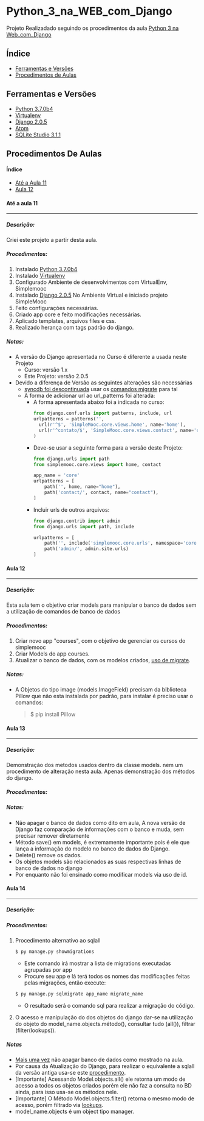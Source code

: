 # Python_3_na_WEB_com_Django

Projeto Realizadado seguindo os procedimentos da aula [Python 3 na Web_com_Django](https://www.udemy.com/python-3-na-web-com-django-basico-intermediario/learn/v4/)

## Índice

+ [Ferramentas e Versões](#ferramentas_e_versoes)
+ [Procedimentos de Aulas](#procedimentos_de_aulas)



## <a name="ferramentas_e_versoes"></a>Ferramentas e Versões
  - [Python 3.7.0b4](https://www.python.org/downloads/windows/)
  - [Virtualenv](https://virtualenv.pypa.io/en/stable/installation/)
  - [Django 2.0.5](https://www.djangoproject.com/download/)
  - [Atom](https://atom.io/)
  - [SQLite Studio 3.1.1](https://sqlitestudio.pl/index.rvt?act=download)



## <a name="procedimentos_de_aulas"></a>Procedimentos De Aulas

#### Índice

  - [Até a Aula 11](#aula_11)
  - [Aula 12](#aula_12)

#### <a name="aula_11"></a>Até a aula 11
___
##### Descrição:

Criei este projeto a partir desta aula.

##### Procedimentos:

1. Instalado [Python 3.7.0b4](https://www.python.org/downloads/windows/)
2. Instalado [Virtualenv](https://virtualenv.pypa.io/en/stable/installation/)
3. Configurado Ambiente de desenvolvimentos com VirtualEnv, Simplemooc
4. Instalado [Django 2.0.5](https://www.djangoproject.com/download/) No Ambiente Virtual e iniciado projeto SimpleMooc
5. Feito configurações necessárias.
6. Criado app core e feito modificações necessárias.
7. Aplicado templates, arquivos files e css.
8. Realizado herança com tags padrão do django.

##### <a name="notas_11"></a>Notas:

- A versão do Django apresentada no Curso é diferente a usada neste Projeto
  - Curso: versão 1.x
  - Este Projeto: versão 2.0.5
- Devido a diferença de Versão as seguintes alterações são necessárias
  - [syncdb foi descontinuada](https://docs.djangoproject.com/en/1.7/releases/1.7/#what-s-new-in-django-1-7) usar os [comandos migrate](https://docs.djangoproject.com/en/2.0/topics/migrations/) para tal
  - A forma de adicionar url ao url_patterns foi alterada:
    - A forma apresentada abaixo foi a indicada no curso:
      ```Python
      from django.conf.urls import patterns, include, url
      urlpatterns = patterns('',
        url(r'^$', 'SimpleMooc.core.views.home', name='home'),
        url(r'^contato/$', 'SimpleMooc.core.views.contact', name='contact')
      )
      ```
    - Deve-se usar a seguinte forma para a versão deste Projeto:
      ```Python
      from django.urls import path
      from simplemooc.core.views import home, contact

      app_name = 'core'
      urlpatterns = [
          path('', home, name="home"),
          path('contact/', contact, name="contact"),
      ]

      ```
    - Incluir urls de outros arquivos:
        ```Python
        from django.contrib import admin
        from django.urls import path, include

        urlpatterns = [
            path('', include('simplemooc.core.urls', namespace='core')),
            path('admin/', admin.site.urls)
        ]

        ```

#### <a name="aula_12"></a>Aula 12
---

##### Descrição:
Esta aula tem o objetivo criar models para manipular o banco de dados sem a utilização de comandos de banco de dados

##### Procedimentos:

1. Criar novo app "courses", com o objetivo de gerenciar os cursos do simplemooc
2. Criar Models do app courses.
3. Atualizar o banco de dados, com os modelos criados, [uso de migrate](#notas_11).

##### <a name="notas_12"></a>Notas:

- A Objetos do tipo image (models.ImageField) precisam da biblioteca Pillow que não esta instalada por padrão, para instalar é preciso usar o comandos:
  > $ pip install Pillow


#### <a name="aula_13"></a>Aula 13
---

##### Descrição:
Demonstração dos metodos usados dentro da classe models. nem um procedimento de alteração nesta aula. Apenas demonstração dos métodos do django.
##### Procedimentos:

##### <a name="notas_13"></a>Notas:

- Não apagar o banco de dados como dito em aula, A nova versão de Django faz comparação de informações com o banco e muda, sem precisar remover diretamente
- Método save() em models, é extremamente importante pois é ele que lança a informação do modelo no banco de dados do Django.
- Delete() remove os dados.
- Os objetos models são relacionados as suas respectivas linhas de banco de dados no django
- Por enquanto não foi ensinado como modificar models via uso de id.

#### <a name="aula_14"></a>Aula 14
---

##### Descrição:

##### Procedimentos:
1. <a name="pr_14_sqlall_deprecated"></a> Procedimento alternativo ao sqlall
    ```bash
    $ py manage.py showmigrations
    ```
    - Este comando irá mostrar a lista de migrations executadas agrupadas por app
    - Procure seu app e lá terá todos os nomes das modificações feitas pelas migrações, então execute:
    ```bash
    $ py manage.py sqlmigrate app_name migrate_name
    ```
    - O resultado será o comando sql para realizar a migração do código.

2. O acesso e manipulação do dos objetos do django dar-se na utilização do objeto do model_name.objects.método(), consultar tudo (all()), filtrar (filter(lookups)).

##### <a name="notas_14"></a>Notas
- [Mais uma vez](#notas_13) não apagar banco de dados como mostrado na aula.
- Por causa da Atualização do Django, para realizar o equivalente a sqlall da versão antiga usa-se este [procedimento](#pr_14_sqlall_deprecated).
- [Importante] Acessando Model.objects.all() ele retorna um modo de acesso a todos os objetos criados porém ele não faz a consulta no BD ainda, para isso usa-se os métodos nele.
- [Importante] O Método Model.objects.filter() retorna o mesmo modo de acesso, porém filtrado via [lookups](https://docs.djangoproject.com/en/2.0/ref/models/lookups/).
- model_name.objects é um object tipo manager. 
<!-- Criando uma aula
#### <a name="aula_x"></a>Aula x
---

##### Descrição:
Crie uma descrição
##### Procedimentos:
1. digite os procedimentos
2. siga sem detalhes
##### <a name="notas_x"></a>Notas
preencha caso precise.

-->
